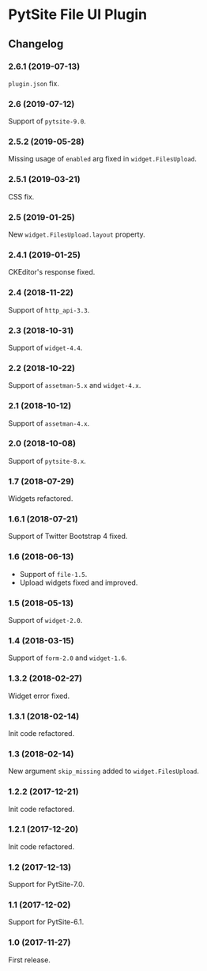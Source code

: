 # PytSite File UI Plugin


## Changelog


### 2.6.1 (2019-07-13)

`plugin.json` fix.


### 2.6 (2019-07-12)

Support of `pytsite-9.0`.


### 2.5.2 (2019-05-28)

Missing usage of `enabled` arg fixed in `widget.FilesUpload`.


### 2.5.1 (2019-03-21)

CSS fix.


### 2.5 (2019-01-25)

New `widget.FilesUpload.layout` property.


### 2.4.1 (2019-01-25)

CKEditor's response fixed.


### 2.4 (2018-11-22)

Support of `http_api-3.3`.


### 2.3 (2018-10-31)

Support of `widget-4.4`.


### 2.2 (2018-10-22)

Support of `assetman-5.x` and `widget-4.x`.


### 2.1 (2018-10-12)

Support of `assetman-4.x`.


### 2.0 (2018-10-08)

Support of `pytsite-8.x`.


### 1.7 (2018-07-29)

Widgets refactored.


### 1.6.1 (2018-07-21)

Support of Twitter Bootstrap 4 fixed.


### 1.6 (2018-06-13)

- Support of `file-1.5`.
- Upload widgets fixed and improved.


### 1.5 (2018-05-13)

Support of `widget-2.0`.


### 1.4 (2018-03-15)

Support of `form-2.0` and `widget-1.6`.


### 1.3.2 (2018-02-27)

Widget error fixed.


### 1.3.1 (2018-02-14)

Init code refactored.


### 1.3 (2018-02-14)

New argument `skip_missing` added to `widget.FilesUpload`.


### 1.2.2 (2017-12-21)

Init code refactored.


### 1.2.1 (2017-12-20)

Init code refactored.


### 1.2 (2017-12-13)

Support for PytSite-7.0.


### 1.1 (2017-12-02)

Support for PytSite-6.1.


### 1.0 (2017-11-27)

First release.
